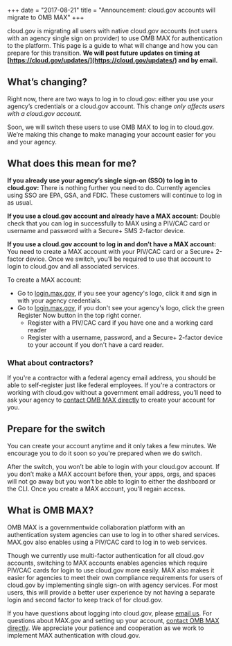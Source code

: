 +++
date = "2017-08-21"
title = "Announcement: cloud.gov accounts will migrate to OMB MAX"
+++

cloud.gov is migrating all users with native cloud.gov accounts (not users with an agency single sign on provider) to use OMB MAX for authentication to the platform. This page is a guide to what will change and how you can prepare for this transition. **We will post future updates on timing at [https://cloud.gov/updates/](https://cloud.gov/updates/) and by email.**

## What’s changing?

Right now, there are two ways to log in to cloud.gov: either you use your agency’s credentials or a cloud.gov account. This change *only affects users with a cloud.gov account*.

Soon, we will switch these users to use OMB MAX to log in to cloud.gov. We’re making this change to make managing your account easier for you and your agency.

## What does this mean for me?

**If you already use your agency’s single sign-on (SSO) to log in to cloud.gov:** There is nothing further you need to do. Currently agencies using SSO are EPA, GSA, and FDIC. These customers will continue to log in as usual.

**If you use a cloud.gov account and already have a MAX account:** Double check that you can log in successfully to MAX using a PIV/CAC card or username and password with a Secure+ SMS 2-factor device.

**If you use a cloud.gov account to log in and don’t have a MAX account:** You need to create a MAX account with your PIV/CAC card or a Secure+ 2-factor device. Once we switch, you’ll be required to use that account to login to cloud.gov and all associated services.

To create a MAX account:

* Go to [login.max.gov](https://login.max.gov), if you see your agency's logo, click it and sign in with your agency credentials.
* Go to [login.max.gov](https://login.max.gov), if you don't see your agency's logo, click the green Register Now button in the top right corner.
  * Register with a PIV/CAC card if you have one and a working card reader
  * Register with a username, password, and a Secure+ 2-factor device to your account if you don't have a card reader.

### What about contractors?

If you're a contractor with a federal agency email address, you should be able to self-register just like federal employees. If you're a contractors or working with cloud.gov without a government email address, you’ll need to ask your agency to [contact OMB MAX directly](https://max.gov/maxportal/home.action) to create your account for you.

## Prepare for the switch

You can create your account anytime and it only takes a few minutes. We encourage you to do it soon so you're prepared when we do switch.

After the switch, you won’t be able to login with your cloud.gov account. If you don’t make a MAX account before then, your apps, orgs, and spaces will not go away but you won’t be able to login to either the dashboard or the CLI. Once you create a MAX account, you’ll regain access.

## What is OMB MAX?

OMB MAX is a governmentwide collaboration platform with an authentication system agencies can use to log in to other shared services. MAX.gov also enables using a PIV/CAC card to log in to web services.

Though we currently use multi-factor authentication for all cloud.gov accounts, switching to MAX accounts enables agencies which require PIV/CAC cards for login to use cloud.gov more easily. MAX also makes it easier for agencies to meet their own compliance requirements for users of cloud.gov by implementing single sign-on with agency services. For most users, this will provide a better user experience by not having a separate login and second factor to keep track of for cloud.gov.

If you have questions about logging into cloud.gov, please [email us](https://cloud.gov/docs/help/). For questions about MAX.gov and setting up your account, [contact OMB MAX directly](https://max.gov/maxportal/webPage/contactUs.action). We appreciate your patience and cooperation as we work to implement MAX authentication with cloud.gov.
